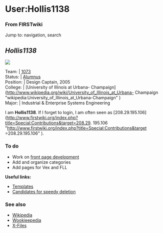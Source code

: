 # User:Hollis1138

### From FIRSTwiki

Jump to: navigation, search

_**Hollis1138**_  
---  
  
[![](/media/0/02/Prom2x.jpg)](Image:Prom2x.jpg "" )  
  
Team: | [1073](1073 "1073" )  
Status: | [Alumnus](Alumni "Alumni" )  
Position: | Design Captain, 2005  
College: | [University of Illinois at Urbana-
Champaign](http://www.wikipedia.org/wiki/University_of_Illinois_at_Urbana-
Champaign "wikipedia:University_of_Illinois_at_Urbana-Champaign" )  
Major: | Industrial &amp; Enterprise Systems Engineering  
  
I am **Hollis1138**. If I forget to login, I am often seen as [208.29.195.106]
(http://www.firstwiki.org/index.php?title=Special:Contributions&target=208.29.
195.106 "http://www.firstwiki.org/index.php?title=Special:Contributions&target
=208.29.195.106" ).


###  To do

  * Work on [front page development](User:Hollis1138/Front_page_development "User:Hollis1138/Front page development" )
  * Add and organize categories 
  * Add pages for Vex and FLL 

**Useful links:**

  * [Templates](Category:Templates "Category:Templates" )
  * [Candidates for speedy deletion](Category:Candidates_for_speedy_deletion "Category:Candidates for speedy deletion" )


###  See also

  * [Wikipedia](http://en.wikipedia.org/wiki/User:Hollis1138 "http://en.wikipedia.org/wiki/User:Hollis1138" )
  * [Wookieepedia](http://starwars.wikia.com/wiki/User:Hollis "http://starwars.wikia.com/wiki/User:Hollis" )
  * [X-Files](http://x-files.wikia.com/wiki/User:Colonist "http://x-files.wikia.com/wiki/User:Colonist" )


